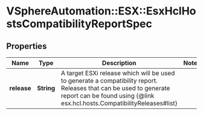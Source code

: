 # VSphereAutomation::ESX::EsxHclHostsCompatibilityReportSpec

## Properties
Name | Type | Description | Notes
------------ | ------------- | ------------- | -------------
**release** | **String** | A target ESXi release which will be used to generate a compatibility report. Releases that can be used to generate report can be found using {@link esx.hcl.hosts.CompatibilityReleases#list} | 


